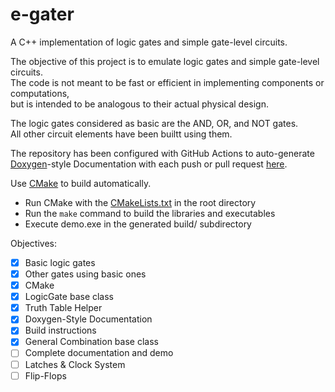 # e-gater
A C++ implementation of logic gates and simple gate-level circuits.

The objective of this project is to emulate logic gates and simple gate-level circuits.  
The code is not meant to be fast or efficient in implementing components or computations,  
but is intended to be analogous to their actual physical design.  
  
The logic gates considered as basic are the AND, OR, and NOT gates.  
All other circuit elements have been builtt using them.  

The repository has been configured with GitHub Actions to auto-generate  
[Doxygen](http://www.doxygen.nl/)-style Documentation with each push or pull request [here](https://sohamroy19.github.io/e-gater/).

Use [CMake](https://cmake.org/) to build automatically.
- Run CMake with the [CMakeLists.txt](CMakeLists.txt) in the root directory
- Run the `make` command to build the libraries and executables
- Execute demo.exe in the generated build/ subdirectory

Objectives:
- [x] Basic logic gates
- [x] Other gates using basic ones
- [x] CMake
- [x] LogicGate base class
- [x] Truth Table Helper
- [x] Doxygen-Style Documentation
- [x] Build instructions
- [x] General Combination base class
- [ ] Complete documentation and demo
- [ ] Latches & Clock System
- [ ] Flip-Flops